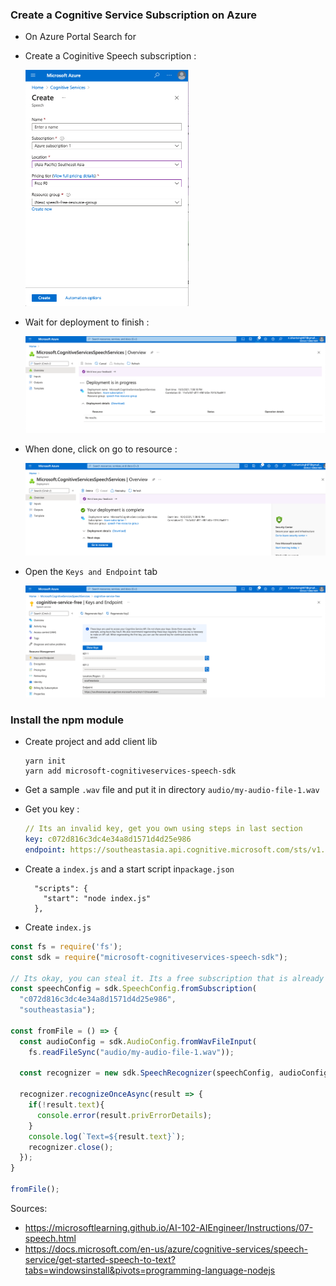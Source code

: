 

### Create a Cognitive Service Subscription on Azure

- On Azure Portal Search for 

- Create a Coginitive Speech subscription : 

  <img src="docs/images/image-20211003190723912.png" alt="image-20211003190723912" style="zoom:50%;" />

- Wait for deployment to finish : 

  ![image-20211003190933542](docs/images/image-20211003190933542.png)

- When done, click on go to resource : 

  ![image-20211003191020319](docs/images/image-20211003191020319.png)

- Open the `Keys and Endpoint` tab 

  ![image-20211003191111416](docs/images/image-20211003191111416.png)





### Install the npm module

- Create project and add client lib

  ```
  yarn init
  yarn add microsoft-cognitiveservices-speech-sdk
  ```

  

- Get a sample `.wav` file and put it in directory `audio/my-audio-file-1.wav`

- Get you key : 

  ```yaml
  // Its an invalid key, get you own using steps in last section
  key: c072d816c3dc4e34a8d1571d4d25e986
  endpoint: https://southeastasia.api.cognitive.microsoft.com/sts/v1.0/issuetoken
  ```

- Create a `index.js` and a start script in`package.json`

  ```
    "scripts": {
      "start": "node index.js"
    },
  ```

-  Create `index.js`

  ```javascript
  const fs = require('fs');
  const sdk = require("microsoft-cognitiveservices-speech-sdk");
  
  // Its okay, you can steal it. Its a free subscription that is already deleted.
  const speechConfig = sdk.SpeechConfig.fromSubscription(
    "c072d816c3dc4e34a8d1571d4d25e986",
    "southeastasia");
  
  const fromFile = () => {
    const audioConfig = sdk.AudioConfig.fromWavFileInput(
      fs.readFileSync("audio/my-audio-file-1.wav"));
  
    const recognizer = new sdk.SpeechRecognizer(speechConfig, audioConfig);
  
    recognizer.recognizeOnceAsync(result => {
      if(!result.text){
        console.error(result.privErrorDetails);
      }
      console.log(`Text=${result.text}`);
      recognizer.close();
    });
  }
  
  fromFile();
  
  
  ```

  



Sources: 

- https://microsoftlearning.github.io/AI-102-AIEngineer/Instructions/07-speech.html
- https://docs.microsoft.com/en-us/azure/cognitive-services/speech-service/get-started-speech-to-text?tabs=windowsinstall&pivots=programming-language-nodejs

